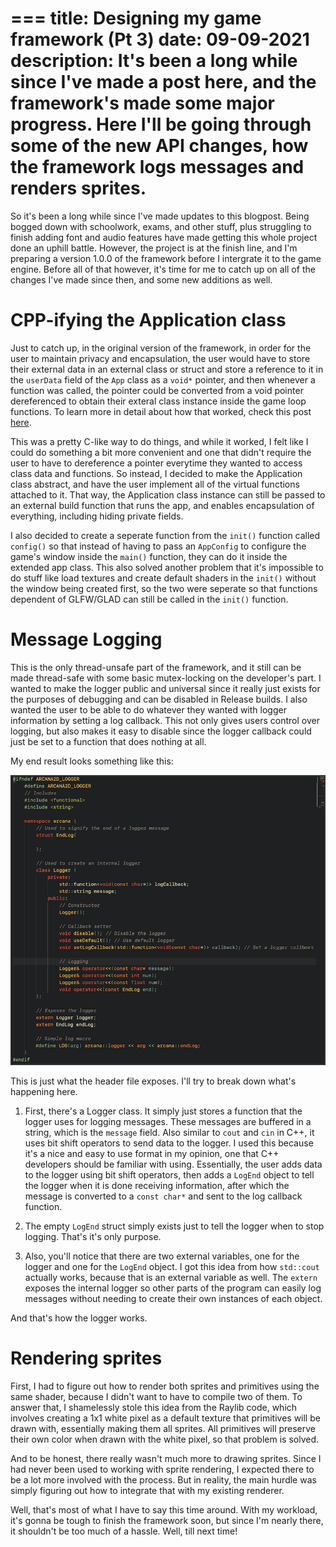 ===
title: Designing my game framework (Pt 3)
date: 09-09-2021
description: It's been a long while since I've made a post here, and the framework's made some major progress. Here I'll be going through some of the new API changes, how the framework logs messages and renders sprites.
===
So it's been a long while since I've made updates to this blogpost. Being bogged down with schoolwork, exams, and other stuff, plus struggling to finish adding font and audio features have made getting this whole project done an uphill battle. However, the project is at the finish line, and I'm preparing a version 1.0.0 of the framework before I intergrate it to the game engine. Before all of that however, it's time for me to catch up on all of the changes I've made since then, and some new additions as well.

# CPP-ifying the Application class
Just to catch up, in the original version of the framework, in order for the user to maintain privacy and encapsulation, the user would have to store their external data in an external class or struct and store a reference to it in the `userData` field of the `App` class as a `void*` pointer, and then whenever a function was called, the pointer could be converted from a void pointer dereferenced to obtain their exteral class instance inside the game loop functions. To learn more in detail about how that worked, check this post [here](./arcana2d-1.html).

This was a pretty C-like way to do things, and while it worked, I felt like I could do something a bit more convenient and one that didn't require the user to have to dereference a pointer everytime they wanted to access class data and functions. So instead, I decided to make the Application class abstract, and have the user implement all of the virtual functions attached to it. That way, the Application class instance can still be passed to an external build function that runs the app, and enables encapsulation of everything, including hiding private fields. 

I also decided to create a seperate function from the `init()` function called `config()` so that instead of having to pass an `AppConfig` to configure the game's window inside the `main()` function, they can do it inside the extended app class. This also solved another problem that it's impossible to do stuff like load textures and create default shaders in the `init()` without the window being created first, so the two were seperate so that functions dependent of GLFW/GLAD can still be called in the `init()` function.

# Message Logging
This is the only thread-unsafe part of the framework, and it still can be made thread-safe with some basic mutex-locking on the developer's part. I wanted to make the logger public and universal since it really just exists for the purposes of debugging and can be disabled in Release builds. I also wanted the user to be able to do whatever they wanted with logger information by setting a log callback. This not only gives users control over logging, but also makes it easy to disable since the logger callback could just be set to a function that does nothing at all. 

My end result looks something like this:

![Logger.hpp](/images/arcana2d/logger_code.png)

This is just what the header file exposes. I'll try to break down what's happening here.

1. First, there's a Logger class. It simply just stores a function that the logger uses for logging messages. These messages are buffered in a string, which is the `message` field. Also similar to `cout` and `cin` in C++, it uses bit shift operators to send data to the logger. I used this because it's a nice and easy to use format in my opinion, one that C++ developers should be familiar with using. Essentially, the user adds data to the logger using bit shift operators, then adds a `LogEnd` object to tell the logger when it is done receiving information, after which the message is converted to a `const char*` and sent to the log callback function.

2. The empty `LogEnd` struct simply exists just to tell the logger when to stop logging. That's it's only purpose.

3. Also, you'll notice that there are two external variables, one for the logger and one for the `LogEnd` object. I got this idea from how `std::cout` actually works, because that is an external variable as well. The `extern` exposes the internal logger so other parts of the program can easily log messages without needing to create their own instances of each object.

And that's how the logger works.

# Rendering sprites
First, I had to figure out how to render both sprites and primitives using the same shader, because I didn't want to have to compile two of them. To answer that, I shamelessly stole this idea from the Raylib code, which involves creating a 1x1 white pixel as a default texture that primitives will be drawn with, essentially making them all sprites. All primitives will preserve their own color when drawn with the white pixel, so that problem is solved.

And to be honest, there really wasn't much more to drawing sprites. Since I had never been used to working with sprite rendering, I expected there to be a lot more involved with the process. But in reality, the main hurdle was simply figuring out how to integrate that with my existing renderer.

Well, that's most of what I have to say this time around. With my workload, it's gonna be tough to finish the framework soon, but since I'm nearly there, it shouldn't be too much of a hassle. Well, till next time!